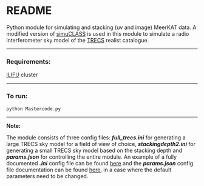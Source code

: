 # README

Python module for simulating and stacking (uv and image) MeerKAT data. A modified version of [simuCLASS](https://bitbucket.org/itrharrison/simuclass/src/master/) is used in this module to simulate a radio interferometer sky model of the [TRECS](https://arxiv.org/abs/1805.05222) realist catalogue.

---

### Requirements:
[ILIFU](http://docs.ilifu.ac.za/#/) cluster

---

### To run:
```python
python Mastercode.py
```
---

**Note:**

The module consists of three config files: ***full_trecs.ini*** for generating a large TRECS sky model for a field of view of choice, ***stackingdepth2.ini*** for generating a small TRECS sky model based on the stacking depth and ***params.json*** for controlling the entire module. An example of a fully documented ***.ini*** config file can be found [here](https://bitbucket.org/itrharrison/simuclass/src/master/example_verbose.ini) and the ***params.json*** config file documentation can be found [here](https://github.com/thatoeugine/uv-stacking_MeerKAT_sim_data.wiki.git), in a case where the default parameters need to be changed.
